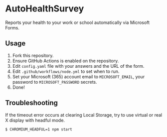 # AutoHealthSurvey
Reports your health to your work or school automatically via Microsoft Forms.

## Usage
1. Fork this repository.
1. Ensure GitHub Actions is enabled on the repository.
1. Edit `config.yaml` file with your answers and the URL of the form.
1. Edit `.github/workflows/node.yml` to set when to run.
1. Set your Microsoft (365) account email to `MICROSOFT_EMAIL`, your password to `MICROSOFT_PASSWORD` secrets.
1. Done!

## Troubleshooting
If the timeout error occurs at clearing Local Storage, try to use virtual or real X display with headful mode.
```console
$ CHROMIUM_HEADFUL=1 npm start
```
